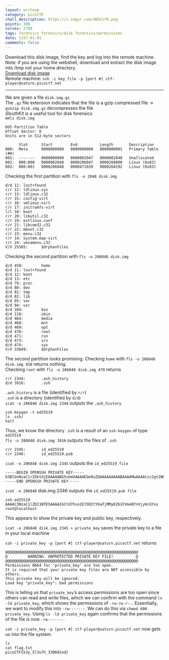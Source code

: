 ```yaml
---
layout: writeup
category: picoCTF
chall_description: https://i.imgur.com/4W3CcYR.png
points: 300
solves: 2790
tags: forensics forensics/disk forensics/permissions
date: 1337-01-01
comments: false
---
```


Download this disk image, find the key and log into the remote machine.  
Note: if you are using the webshell, download and extract the disk image into /tmp not your home directory.  
[Download disk image](https://github.com/Nightxade/ctf-writeups/tree/master/assets/CTFs/picoCTF/onidisk.img.gz)  
Remote machine: `ssh -i key_file -p [port #] ctf-player@saturn.picoctf.net`  

---

We are given a file `disk.img.gz`  
The `.gz` file extension indicates that the file is a gzip compressed file → `gunzip disk.img.gz` decompresses the file  
*SleuthKit* is a useful tool for disk forensics  
`mmls disk.img`
```
DOS Partition Table
Offset Sector: 0
Units are in 512-byte sectors

      Slot      Start        End          Length       Description
000:  Meta      0000000000   0000000000   0000000001   Primary Table (#0)
001:  -------   0000000000   0000002047   0000002048   Unallocated
002:  000:000   0000002048   0000206847   0000204800   Linux (0x83)
003:  000:001   0000206848   0000471039   0000264192   Linux (0x83)
```
Checking the first partition with `fls -o 2048 disk.img`
```
d/d 11: lost+found
r/r 12: ldlinux.sys
r/r 13: ldlinux.c32
r/r 15: config-virt
r/r 16: vmlinuz-virt
r/r 17: initramfs-virt
l/l 18: boot
r/r 20: libutil.c32
r/r 19: extlinux.conf
r/r 21: libcom32.c32
r/r 22: mboot.c32
r/r 23: menu.c32
r/r 14: System.map-virt
r/r 24: vesamenu.c32
V/V 25585:      $OrphanFiles
```
Checking the second partition with `fls -o 206848 disk.img`
```
d/d 458:        home
d/d 11: lost+found
d/d 12: boot
d/d 13: etc
d/d 79: proc
d/d 80: dev
d/d 81: tmp
d/d 82: lib
d/d 85: var
d/d 94: usr
d/d 104:        bin
d/d 118:        sbin
d/d 464:        media
d/d 468:        mnt
d/d 469:        opt
d/d 470:        root
d/d 471:        run
d/d 473:        srv
d/d 474:        sys
V/V 33049:      $OrphanFiles
```

The second partition looks promising.
Checking `home` with `fls -o 206848 disk.img 458` returns nothing.  
Checking `root` with `fls -o 206848 disk.img 470` returns  
```
r/r 2344:       .ash_history
d/d 3916:       .ssh
```

`.ash_history` is a file (identified by `r/r`)  
`.ssh` is a directory (identified by `d/d`)  
`icat -o 206848 disk.img 2344` outputs the `.ash_history`  
```
ssh-keygen -t ed25519
ls .ssh/
halt
```


Thus, we know the directory `.ssh` is a result of an `ssh-keygen` of type `ed25519`  
`fls -o 206848 disk.img 3916` outputs the files of `.ssh`  
```
r/r 2345:       id_ed25519
r/r 2346:       id_ed25519.pub
```


`icat -o 206848 disk.img 2345` outputs the `id_ed25519 file`  
```
-----BEGIN OPENSSH PRIVATE KEY-----
b3BlbnNzaC1rZXktdjEAAAAABG5vbmUAAAAEbm9uZQAAAAAAAAABAAAAMwAAAAtzc2gtZWQyNTUxOQAAACBgrXe4bKNhOzkCLWOmk4zDMimW9RVZngX51Y8h3BmKLAAAAJgxpYKDMaWCgwAAAAtzc2gtZWQyNTUxOQAAACBgrXe4bKNhOzkCLWOmk4zDMimW9RVZngX51Y8h3BmKLAAAAECItu0F8DIjWxTp+KeMDvX1lQwYtUvP2SfSVOfMOChxYGCtd7hso2E7OQItY6aTjMMyKZb1FVmeBfnVjyHcGYosAAAADnJvb3RAbG9jYWxob3N0AQIDBAUGBw==
-----END OPENSSH PRIVATE KEY-----
```


`icat -o 206848` disk.img 2346 outputs the `id_ed25519.pub file`  

`ssh-ed25519 AAAAC3NzaC1lZDI1NTE5AAAAIGCtd7hso2E7OQItY6aTjMMyKZb1FVmeBfnVjyHcGYos root@localhost`


This appears to show the private key and public key, respectively.

`icat -o 206848 disk.img 2345 > private_key` saves the private key to a file in your local machine

`ssh -i private_key -p [port #] ctf-player@saturn.picoctf.net` returns  
```
@@@@@@@@@@@@@@@@@@@@@@@@@@@@@@@@@@@@@@@@@@@@@@@@@@@@@@@@@@@
@         WARNING: UNPROTECTED PRIVATE KEY FILE!          @
@@@@@@@@@@@@@@@@@@@@@@@@@@@@@@@@@@@@@@@@@@@@@@@@@@@@@@@@@@@
Permissions 0664 for 'private_key' are too open.
It is required that your private key files are NOT accessible by others.
This private key will be ignored.
Load key "private_key": bad permissions
```

This is telling us that `private_key`’s access permissions are too open since others can read and write files, which we can confirm with the command `ls -ld private_key`, which shows the permissions of ```-rw-rw-r--```. Essentially, we want to modify this into ```-rw-------```. We can do this via `chmod 600 private_key`. Using ```ls -ld private_key``` again confirms that the permissions of the file is now ```-rw-------```.  

```ssh -i private_key -p [port #] ctf-player@saturn.picoctf.net``` now gets us into the file system.  

<pre 
  class="command-line" 
  data-prompt="kali@kali $" 
  data-output="3"
><code class="language-bash">ls  
cat flag.txt  
picoCTF{k3y_5l3u7h_339601ed}  </code>
</pre>